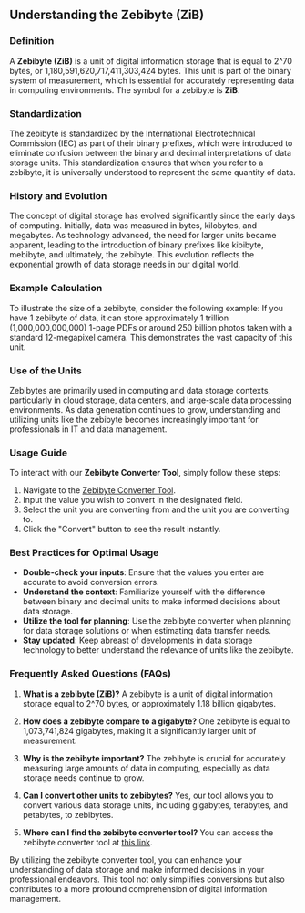 ## Understanding the Zebibyte (ZiB)

### Definition
A **Zebibyte (ZiB)** is a unit of digital information storage that is equal to 2^70 bytes, or 1,180,591,620,717,411,303,424 bytes. This unit is part of the binary system of measurement, which is essential for accurately representing data in computing environments. The symbol for a zebibyte is **ZiB**.

### Standardization
The zebibyte is standardized by the International Electrotechnical Commission (IEC) as part of their binary prefixes, which were introduced to eliminate confusion between the binary and decimal interpretations of data storage units. This standardization ensures that when you refer to a zebibyte, it is universally understood to represent the same quantity of data.

### History and Evolution
The concept of digital storage has evolved significantly since the early days of computing. Initially, data was measured in bytes, kilobytes, and megabytes. As technology advanced, the need for larger units became apparent, leading to the introduction of binary prefixes like kibibyte, mebibyte, and ultimately, the zebibyte. This evolution reflects the exponential growth of data storage needs in our digital world.

### Example Calculation
To illustrate the size of a zebibyte, consider the following example: If you have 1 zebibyte of data, it can store approximately 1 trillion (1,000,000,000,000) 1-page PDFs or around 250 billion photos taken with a standard 12-megapixel camera. This demonstrates the vast capacity of this unit.

### Use of the Units
Zebibytes are primarily used in computing and data storage contexts, particularly in cloud storage, data centers, and large-scale data processing environments. As data generation continues to grow, understanding and utilizing units like the zebibyte becomes increasingly important for professionals in IT and data management.

### Usage Guide
To interact with our **Zebibyte Converter Tool**, simply follow these steps:
1. Navigate to the [Zebibyte Converter Tool](https://www.inayam.co/unit-converter/data_storage_binary).
2. Input the value you wish to convert in the designated field.
3. Select the unit you are converting from and the unit you are converting to.
4. Click the "Convert" button to see the result instantly.

### Best Practices for Optimal Usage
- **Double-check your inputs**: Ensure that the values you enter are accurate to avoid conversion errors.
- **Understand the context**: Familiarize yourself with the difference between binary and decimal units to make informed decisions about data storage.
- **Utilize the tool for planning**: Use the zebibyte converter when planning for data storage solutions or when estimating data transfer needs.
- **Stay updated**: Keep abreast of developments in data storage technology to better understand the relevance of units like the zebibyte.

### Frequently Asked Questions (FAQs)

1. **What is a zebibyte (ZiB)?**
   A zebibyte is a unit of digital information storage equal to 2^70 bytes, or approximately 1.18 billion gigabytes.

2. **How does a zebibyte compare to a gigabyte?**
   One zebibyte is equal to 1,073,741,824 gigabytes, making it a significantly larger unit of measurement.

3. **Why is the zebibyte important?**
   The zebibyte is crucial for accurately measuring large amounts of data in computing, especially as data storage needs continue to grow.

4. **Can I convert other units to zebibytes?**
   Yes, our tool allows you to convert various data storage units, including gigabytes, terabytes, and petabytes, to zebibytes.

5. **Where can I find the zebibyte converter tool?**
   You can access the zebibyte converter tool at [this link](https://www.inayam.co/unit-converter/data_storage_binary).

By utilizing the zebibyte converter tool, you can enhance your understanding of data storage and make informed decisions in your professional endeavors. This tool not only simplifies conversions but also contributes to a more profound comprehension of digital information management.